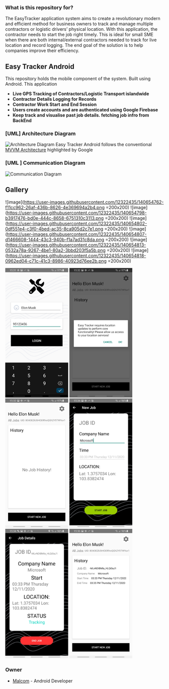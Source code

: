 ### What is this repository for? ###

The EasyTracker application system aims to create a revolutionary modern and efficient method for business owners to track and manage multiple contractors or logistic drivers’ physical location. With this application, the contractor needs to start the job right timely. This is ideal for small SME when there are both internal/external contractors needed to track for live location and record logging. The end goal of the solution is to help companies improve their efficiency. 

## Easy Tracker Android ##
This repository holds the mobile component of the system. Built using Android. This application 

* **Live GPS Tracking of Contractors/Logistic Transport islandwide**
* **Contractor Details Logging for Records**
* **Contractor Work Start and End Session**
* **Users create accounts and are authenticated using Google Firebase**
* **Keep track and visualise past job details. fetching job infro from BackEnd**

### [UML] Architecture Diagram ###
![Architecture Diagram](https://user-images.githubusercontent.com/12322435/140654749-f8c95e78-0c78-4264-860a-9ca7cd4fb4b7.png)
Easy Tracker Android follows the conventional [MVVM Architecture](https://developer.android.com/jetpack/guide) highlighted by Google
### [UML ] Communication Diagram ###
![Communication Diagram](https://user-images.githubusercontent.com/12322435/140654755-5e0d668f-ae81-4e3c-87d8-c316d78475a9.png)

## Gallery ##
![image](https://user-images.githubusercontent.com/12322435/140654762-f11cc962-26af-436b-8626-4e369694a2b4.png =200x200)
![image](https://user-images.githubusercontent.com/12322435/140654798-b3917476-bd0e-444c-8658-6751310c3113.png =200x200)
![image](https://user-images.githubusercontent.com/12322435/140654802-0df551e4-c3f0-4bed-ac35-8ca905d2c7e1.png =200x200)
![image](https://user-images.githubusercontent.com/12322435/140654807-d1466608-1444-43c3-940b-f1a7ad31c8da.png =200x200)
![image](https://user-images.githubusercontent.com/12322435/140654813-0532a78a-9267-4be1-80a2-3bbd203f5a5b.png =200x200)
![image](https://user-images.githubusercontent.com/12322435/140654818-0962ed04-c71c-41c3-8986-40923d76ee2b.png =200x200)

<img src="images/app1.jpg" width="200"/> <img src="images/app2.jpg" width="200"/>
<img src="images/app3.jpg" width="200"/> <img src="images/app4.jpg" width="200"/> 
<img src="images/app5.jpg" width="200"/> <img src="images/app6.jpg" width="200"/> 
### Owner ###

* [Malcom](https://www.linkedin.com/in/malcom-teh) -  Android Developer
